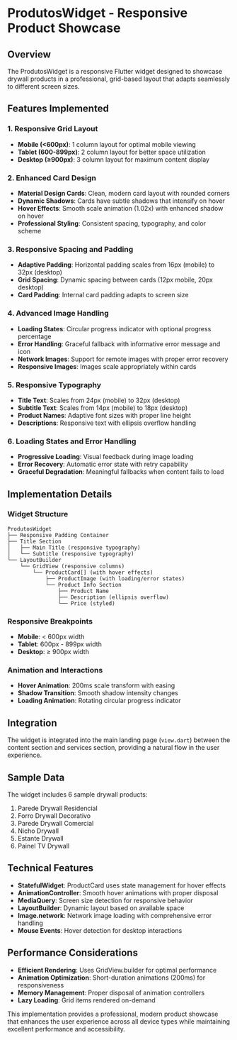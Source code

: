# ProdutosWidget - Responsive Product Showcase

## Overview
The ProdutosWidget is a responsive Flutter widget designed to showcase drywall products in a professional, grid-based layout that adapts seamlessly to different screen sizes.

## Features Implemented

### 1. Responsive Grid Layout
- **Mobile (<600px)**: 1 column layout for optimal mobile viewing
- **Tablet (600-899px)**: 2 column layout for better space utilization
- **Desktop (≥900px)**: 3 column layout for maximum content display

### 2. Enhanced Card Design
- **Material Design Cards**: Clean, modern card layout with rounded corners
- **Dynamic Shadows**: Cards have subtle shadows that intensify on hover
- **Hover Effects**: Smooth scale animation (1.02x) with enhanced shadow on hover
- **Professional Styling**: Consistent spacing, typography, and color scheme

### 3. Responsive Spacing and Padding
- **Adaptive Padding**: Horizontal padding scales from 16px (mobile) to 32px (desktop)
- **Grid Spacing**: Dynamic spacing between cards (12px mobile, 20px desktop)
- **Card Padding**: Internal card padding adapts to screen size

### 4. Advanced Image Handling
- **Loading States**: Circular progress indicator with optional progress percentage
- **Error Handling**: Graceful fallback with informative error message and icon
- **Network Images**: Support for remote images with proper error recovery
- **Responsive Images**: Images scale appropriately within cards

### 5. Responsive Typography
- **Title Text**: Scales from 24px (mobile) to 32px (desktop)
- **Subtitle Text**: Scales from 14px (mobile) to 18px (desktop)
- **Product Names**: Adaptive font sizes with proper line height
- **Descriptions**: Responsive text with ellipsis overflow handling

### 6. Loading States and Error Handling
- **Progressive Loading**: Visual feedback during image loading
- **Error Recovery**: Automatic error state with retry capability
- **Graceful Degradation**: Meaningful fallbacks when content fails to load

## Implementation Details

### Widget Structure
```
ProdutosWidget
├── Responsive Padding Container
├── Title Section
│   ├── Main Title (responsive typography)
│   └── Subtitle (responsive typography)
└── LayoutBuilder
    └── GridView (responsive columns)
        └── ProductCard[] (with hover effects)
            ├── ProductImage (with loading/error states)
            └── Product Info Section
                ├── Product Name
                ├── Description (ellipsis overflow)
                └── Price (styled)
```

### Responsive Breakpoints
- **Mobile**: < 600px width
- **Tablet**: 600px - 899px width  
- **Desktop**: ≥ 900px width

### Animation and Interactions
- **Hover Animation**: 200ms scale transform with easing
- **Shadow Transition**: Smooth shadow intensity changes
- **Loading Animation**: Rotating circular progress indicator

## Integration
The widget is integrated into the main landing page (`view.dart`) between the content section and services section, providing a natural flow in the user experience.

## Sample Data
The widget includes 6 sample drywall products:
1. Parede Drywall Residencial
2. Forro Drywall Decorativo  
3. Parede Drywall Comercial
4. Nicho Drywall
5. Estante Drywall
6. Painel TV Drywall

## Technical Features
- **StatefulWidget**: ProductCard uses state management for hover effects
- **AnimationController**: Smooth hover animations with proper disposal
- **MediaQuery**: Screen size detection for responsive behavior
- **LayoutBuilder**: Dynamic layout based on available space
- **Image.network**: Network image loading with comprehensive error handling
- **Mouse Events**: Hover detection for desktop interactions

## Performance Considerations
- **Efficient Rendering**: Uses GridView.builder for optimal performance
- **Animation Optimization**: Short-duration animations (200ms) for responsiveness
- **Memory Management**: Proper disposal of animation controllers
- **Lazy Loading**: Grid items rendered on-demand

This implementation provides a professional, modern product showcase that enhances the user experience across all device types while maintaining excellent performance and accessibility.